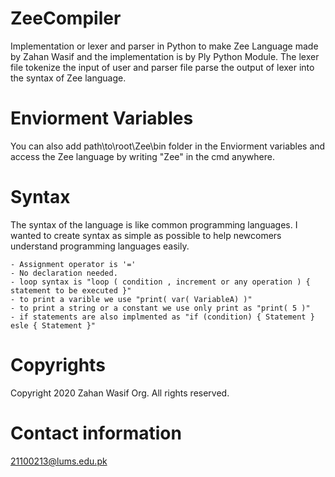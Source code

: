 # ZeeCompiler

Implementation or lexer and parser in Python to make Zee Language made by Zahan Wasif and the implementation is by Ply Python Module. The lexer file tokenize the input of user and parser file parse the output of lexer into the syntax of Zee language.

# Enviorment Variables

You can also add path\to\root\Zee\bin folder in the Enviorment variables and access the Zee language by writing "Zee" in the cmd anywhere.

# Syntax

The syntax of the language is like common programming languages. I wanted to create syntax as simple as possible to help newcomers understand programming languages easily.

    - Assignment operator is '='
    - No declaration needed.
    - loop syntax is "loop ( condition , increment or any operation ) { statement to be executed }"
    - to print a varible we use "print( var( VariableA) )"
    - to print a string or a constant we use only print as "print( 5 )"
    - if statements are also implmented as "if (condition) { Statement } esle { Statement }"

# Copyrights

Copyright 2020 Zahan Wasif Org. All rights reserved.

# Contact information

21100213@lums.edu.pk
